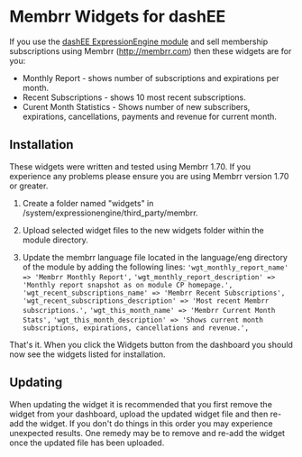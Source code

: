 # Membrr Widgets for dashEE

If you use the [dashEE ExpressionEngine module](https://github.com/mrtopher/dashEE) and sell membership subscriptions using Membrr (http://membrr.com) then these widgets are for you:

*   Monthly Report - shows number of subscriptions and expirations per month.
*   Recent Subscriptions - shows 10 most recent subscriptions.
*   Curent Month Statistics - Shows number of new subscribers, expirations, cancellations, payments and revenue for current month.

## Installation

These widgets were written and tested using Membrr 1.70. If you experience any problems please ensure you are using Membrr version 1.70 or greater.

1.  Create a folder named "widgets" in /system/expressionengine/third_party/membrr.

2.  Upload selected widget files to the new widgets folder within the module directory.

3.  Update the membrr language file located in the language/eng directory of the module by adding the following lines:
`'wgt_monthly_report_name' => 'Membrr Monthly Report',`
`'wgt_monthly_report_description' => 'Monthly report snapshot as on module CP homepage.',`
`'wgt_recent_subscriptions_name' => 'Membrr Recent Subscriptions',`
`'wgt_recent_subscriptions_description' => 'Most recent Membrr subscriptions.',`
`'wgt_this_month_name' => 'Membrr Current Month Stats',`
`'wgt_this_month_description' => 'Shows current month subscriptions, expirations, cancellations and revenue.',`

That's it. When you click the Widgets button from the dashboard you should now see the widgets listed for installation.

## Updating

When updating the widget it is recommended that you first remove the widget from your dashboard, upload the updated widget file and then re-add the widget. If you don't do things in this order you may experience unexpected results. One remedy may be to remove and re-add the widget once the updated file has been uploaded.